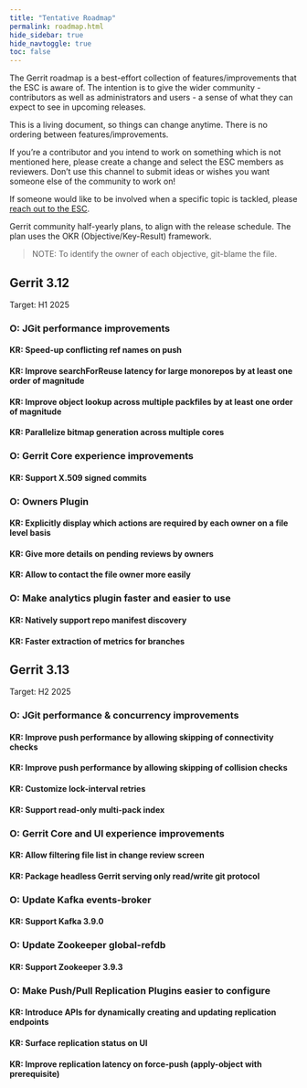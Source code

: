 ```yaml
---
title: "Tentative Roadmap"
permalink: roadmap.html
hide_sidebar: true
hide_navtoggle: true
toc: false
---
```


The Gerrit roadmap is a best-effort collection of features/improvements that the ESC is aware of.
The intention is to give the wider community - contributors as well as administrators and users - a
sense of what they can expect to see in upcoming releases.

This is a living document, so things can change anytime. There is no ordering between
features/improvements.

If you’re a contributor and you intend to work on something which is not mentioned here, please
create a change and select the ESC members as reviewers. Don’t use this channel to submit ideas or
wishes you want someone else of the community to work on!

If someone would like to be involved when a specific topic is tackled, please
[reach out to the
ESC](https://gerrit-documentation.storage.googleapis.com/Documentation/3.4.1/dev-roles.html#steering-committee-member).

Gerrit community half-yearly plans, to align with the release schedule.
The plan uses the OKR (Objective/Key-Result) framework.

> NOTE: To identify the owner of each objective, git-blame the file.

## Gerrit 3.12
Target: H1 2025

### O: JGit performance improvements

#### KR: Speed-up conflicting ref names on push
#### KR: Improve searchForReuse latency for large monorepos by at least one order of magnitude
#### KR: Improve object lookup across multiple packfiles by at least one order of magnitude
#### KR: Parallelize bitmap generation across multiple cores

### O: Gerrit Core experience improvements

#### KR: Support X.509 signed commits

### O: Owners Plugin

#### KR: Explicitly display which actions are required by each owner on a file level basis
#### KR: Give more details on pending reviews by owners
#### KR: Allow to contact the file owner more easily

### O: Make analytics plugin faster and easier to use

#### KR: Natively support repo manifest discovery
#### KR: Faster extraction of metrics for branches


## Gerrit 3.13
Target: H2 2025

### O: JGit performance & concurrency improvements

#### KR: Improve push performance by allowing skipping of connectivity checks
#### KR: Improve push performance by allowing skipping of collision checks
#### KR: Customize lock-interval retries
#### KR: Support read-only multi-pack index

### O: Gerrit Core and UI experience improvements

#### KR: Allow filtering file list in change review screen
#### KR: Package headless Gerrit serving only read/write git protocol

### O: Update Kafka events-broker

#### KR: Support Kafka 3.9.0

### O: Update Zookeeper global-refdb

#### KR: Support Zookeeper 3.9.3

### O: Make Push/Pull Replication Plugins easier to configure

#### KR: Introduce APIs for dynamically creating and updating replication endpoints
#### KR: Surface replication status on UI
#### KR: Improve replication latency on force-push (apply-object with prerequisite)
